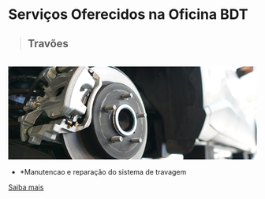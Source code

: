 # Serviços Oferecidos na Oficina BDT

> ## Travões

&nbsp;
![travoes](../../static/img/travoes.png)

- *Manutencao e reparação do sistema de travagem

[Saiba mais](https://bernardofr71.github.io/site_ADC/servicos_travoes/)